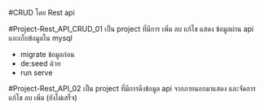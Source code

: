 #CRUD โดย Rest api

#Project-Rest_API_CRUD_01
เป็น project ที่มีการ เพิ่ม ลบ แก้ไข แสดง ข้อมูลผ่าน api และเก็บข้อมูลใน mysql

- migrate ข้อมูลก่อน
- de:seed ด้วย
- run serve

#Project-Rest_API_02
เป็น project ที่มีการดึงข้อมูล api จากภายนอกมาแสดง และจัดการแก้ไข ลบ เพิ่ม (ยังไม่เสร็จ)
